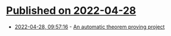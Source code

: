 # [Published on 2022-04-28](index.md)

* [2022-04-28, 09:57:16](https://news.ycombinator.com/item?id=31190641) - [An automatic theorem proving project](https://gowers.wordpress.com/2022/04/28/announcing-an-automatic-theorem-proving-project/)
